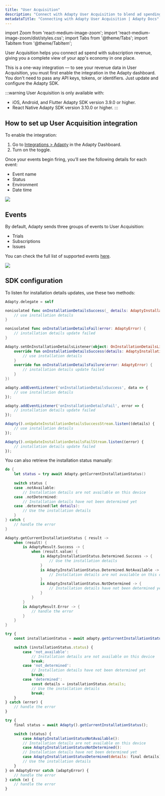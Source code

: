 ```yaml
---
title: "User Acquisition"
description: "Connect with Adapty User Acquisition to blend ad spending and subscription revenue and see the whole app economy in one place."
metadataTitle: "Connecting with Adapty User Acquisition | Adapty Docs"
---
```


import Zoom from 'react-medium-image-zoom';
import 'react-medium-image-zoom/dist/styles.css';
import Tabs from '@theme/Tabs';
import TabItem from '@theme/TabItem';

User Acquisition helps you connect ad spend with subscription revenue, giving you a complete view of your app's economy in one place. 

This is a one-way integration — to see your revenue data in User Acquisition, you must first enable the integration in the Adapty dashboard. You don't need to pass any API keys, tokens, or identifiers. Just update and configure the Adapty SDK.

:::warning
User Acquisition is only available with:
- iOS, Android, and Flutter Adapty SDK version 3.9.0 or higher.
- React Native Adapty SDK version 3.10.0 or higher.
:::

## How to set up User Acquisition integration
To enable the integration:
1. Go to [Integrations > Adapty](https://app.adapty.io/integrations/user-acquisition) in the Adapty Dashboard.
2. Turn on the toggle.

Once your events begin firing, you’ll see the following details for each event:
- Event name
- Status
- Environment
- Date time

<Zoom>
  <img src={require('./img/toggle-ua.png').default}
  style={{
    border: '1px solid #727272', /* border width and color */
    width: '700px', /* image width */
    display: 'block', /* for alignment */
    margin: '0 auto' /* center alignment */
  }}
/>
</Zoom>

## Events

By default, Adapty sends three groups of events to User Acquisition:
- Trials
- Subscriptions
- Issues

You can check the full list of supported events [here](events.md).

<Zoom>
  <img src={require('./img/events-ua.png').default}
  style={{
    border: '1px solid #727272', /* border width and color */
    width: '700px', /* image width */
    display: 'block', /* for alignment */
    margin: '0 auto' /* center alignment */
  }}
/>
</Zoom>

## SDK configuration

To listen for installation details updates, use these two methods:

<Tabs groupId="current-os" queryString>
<TabItem value="swift" label="Swift" default>

```swift showLineNumbers
Adapty.delegate = self

nonisolated func onInstallationDetailsSuccess(_ details: AdaptyInstallationDetails) {
    // use installation details
}

nonisolated func onInstallationDetailsFail(error: AdaptyError) {
    // installation details update failed
}
```

</TabItem>

<TabItem value="android" label="Kotlin">

```kotlin showLineNumbers
Adapty.setOnInstallationDetailsListener(object: OnInstallationDetailsListener {
    override fun onInstallationDetailsSuccess(details: AdaptyInstallationDetails) {
        // use installation details
    }
    override fun onInstallationDetailsFailure(error: AdaptyError) {
        // installation details update failed
    }
})
```

</TabItem>

<TabItem value="rn" label="React Native" default>

```typescript showLineNumbers
adapty.addEventListener('onInstallationDetailsSuccess', data => {
    // use installation details
});

adapty.addEventListener('onInstallationDetailsFail', error => {
    // installation details update failed
});
```

</TabItem>


<TabItem value="flutter" label="Flutter">

```javascript showLineNumbers
Adapty().onUpdateInstallationDetailsSuccessStream.listen((details) {
    // use installation details
});

Adapty().onUpdateInstallationDetailsFailStream.listen((error) {
    // installation details update failed
});
```

</TabItem>

</Tabs>

You can also retrieve the installation status manually:

<Tabs groupId="current-os" queryString>
<TabItem value="swift" label="Swift" default>

```swift showLineNumbers
do {
    let status = try await Adapty.getCurrentInstallationStatus()
    
    switch status {
    case .notAvailable:
        // Installation details are not available on this device
    case .notDetermined:
        // Installation details have not been determined yet
    case .determined(let details):
        // Use the installation details
    }
} catch {
    // handle the error
}
```

</TabItem>
<TabItem value="android" label="Kotlin">

```kotlin showLineNumbers
Adapty.getCurrentInstallationStatus { result ->
    when (result) {
        is AdaptyResult.Success -> {
            when (result.value) {
                is AdaptyInstallationStatus.Determined.Success -> {
                    // Use the installation details
                }
                is AdaptyInstallationStatus.Determined.NotAvailable -> {
                    // Installation details are not available on this device
                }
                is AdaptyInstallationStatus.NotDetermined -> {
                    // Installation details have not been determined yet
                }
            }
        }
        is AdaptyResult.Error -> {
            // handle the error
        }
    }
}
```

</TabItem>

<TabItem value="rn" label="React Native" default>

```typescript showLineNumbers
try {
    const installationStatus = await adapty.getCurrentInstallationStatus();

    switch (installationStatus.status) {
        case 'not_available':
            // Installation details are not available on this device
            break;
        case 'not_determined':
            // Installation details have not been determined yet
            break;
        case 'determined':
            const details = installationStatus.details;
            // Use the installation details
            break;
    }
} catch (error) {
    // handle the error
}
```

</TabItem>

<TabItem value="flutter" label="Flutter">

```javascript showLineNumbers
try {
    final status = await Adapty().getCurrentInstallationStatus();

    switch (status) {
        case AdaptyInstallationStatusNotAvailable():
        // Installation details are not available on this device
        case AdaptyInstallationStatusNotDetermined():
        // Installation details have not been determined yet
        case AdaptyInstallationStatusDetermined(details: final details):
        // Use the installation details
    }
} on AdaptyError catch (adaptyError) {
    // handle the error
} catch (e) {
    // handle the error
}
```

</TabItem>

</Tabs>